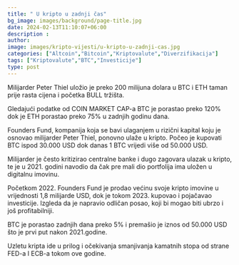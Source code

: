 ```yaml
---
title: " U kripto u zadnji čas"
bg_image: images/background/page-title.jpg
date: 2024-02-13T11:10:07+06:00
description : 
author: 
image: images/kripto-vijesti/u-kripto-u-zadnji-cas.jpg
categories: ["Altcoin","Bitcoin","Kriptovalute","Diverzifikacija"]
tags: ["Kriptovalute","BTC","Investicije"]
type: post
---
```


Milijarder Peter Thiel uložio je preko 200 milijuna dolara u BTC i ETH taman prije rasta cijena i početka BULL tržišta.

Gledajući podatke od COIN MARKET CAP-a BTC je porastao preko 120% dok je ETH porastao preko 75% u zadnjih godinu dana.

Founders Fund, kompanija koja se bavi ulaganjem u rizični kapital koju je osnovao milijarder Peter Thiel, ponovno ulaže u kripto. Počeo je kupovati BTC ispod 30.000 USD dok danas 1 BTC vrijedi više od 50.000 USD.

Milijarder je često kritizirao centralne banke i dugo zagovara ulazak u kripto, te je u 2021. godini navodio da čak pre mali dio portfolija ima uložen u digitalnu imovinu.

Početkom 2022. Founders Fund je prodao većinu svoje kripto imovine u vrijednosti 1,8 milijarde USD, dok je tokom 2023. kupovao i pojačavao investicije. Izgleda da je napravio odličan posao, koji bi mogao biti ubrzo i još profitabilniji.

BTC je porastao zadnjih dana preko 5% i premašio je iznos od 50.000 USD što je prvi put nakon 2021.godine.

Uzletu kripta ide u prilog i očekivanja smanjivanja kamatnih stopa od strane FED-a I ECB-a tokom ove godine.





